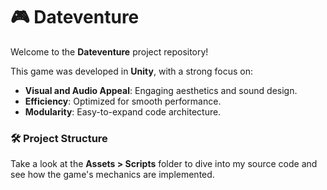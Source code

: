 # 🎮 Dateventure

Welcome to the **Dateventure** project repository!

This game was developed in **Unity**, with a strong focus on:
- **Visual and Audio Appeal**: Engaging aesthetics and sound design.
- **Efficiency**: Optimized for smooth performance.
- **Modularity**: Easy-to-expand code architecture.

### 🛠️ Project Structure
Take a look at the **Assets > Scripts** folder to dive into my source code and see how the game's mechanics are implemented.

